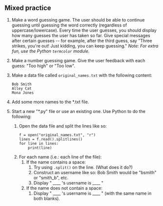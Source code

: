 ## Mixed practice

1. Make a word guessing game. The user should be able to continue guessing until guessing the word correctly (regardless of uppercase/lowercase). Every time the user guesses, you should display how many guesses the user has taken so far. Give special messages after certain guesses -- for example, after the third guess, say "Three strikes, you're out! Just kidding, you can keep guessing." _Note: For extra fun, use the Python `termcolor` module._

2. Make a number guessing game. Give the user feedback with each guess: "Too high" or "Too low".

3. Make a data file called `original_names.txt` with the following content:
      ```
      Bob Smith
      Alley Cat
      Mona Jones
      ```
4. Add some more names to the *.txt file.

5. Start a new "*.py" file or use an existing one. Use Python to do the following:
   1. Open the data file and split the lines like so:  
      ```python3
      f = open("original_names.txt", "r")
      lines = f.read().splitlines()
      for line in lines:
          print(line)
      ```
   2. For each name (i.e.: each line of the file):  
        1. If the name contains a space:
           1. Try using `.split()` on the line.  (What does it do?)
           2. Construct an username like so: Bob Smith would be "bsmith" or "smith_b", etc.
           3. Display " ____ 's username is ____ "
        2. If the name does not contain a space:
           1. Display " ____ 's username is ____ " (with the same name in both blanks).
